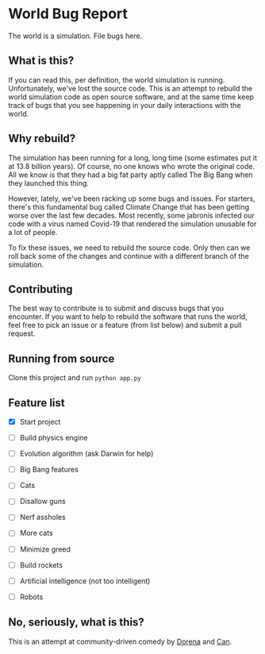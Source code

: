 # World Bug Report

The world is a simulation. File bugs here.

## What is this?

If you can read this, per definition, the world simulation is running. Unfortunately, we've lost the source code. This is an attempt to rebuild the world simulation code as open source software, and at the same time keep track of bugs that you see happening in your daily interactions with the world.


## Why rebuild?

The simulation has been running for a long, long time (some estimates put it at 13.8 billion years). Of course, no one knows who wrote the original code. All we know is that they had a big fat party aptly called The Big Bang when they launched this thing.

However, lately, we've been racking up some bugs and issues. For starters, there's this fundamental bug called Climate Change that has been getting worse over the last few decades. Most recently, some jabronis infected our code with a virus named Covid-19 that rendered the simulation unusable for a lot of people.

To fix these issues, we need to rebuild the source code. Only then can we roll back some of the changes and continue with a different branch of the simulation.


## Contributing

The best way to contribute is to submit and discuss bugs that you encounter. If you want to help to rebuild the software that runs the world, feel free to pick an issue or a feature (from list below) and submit a pull request.


## Running from source

Clone this project and run `python app.py`


## Feature list

- [x] Start project
- [ ] Build physics engine
- [ ] Evolution algorithm (ask Darwin for help)
- [ ] Big Bang features
- [ ] Cats
- [ ] Disallow guns
- [ ] Nerf assholes
- [ ] More cats
- [ ] Minimize greed
- [ ] Build rockets
- [ ] Artificial intelligence (not too intelligent)
- [ ] Robots


## No, seriously, what is this?

This is an attempt at community-driven comedy by [Dorena](https://twitter.com/dorenanagel) and [Can](https://twitter.com/canolcer).
